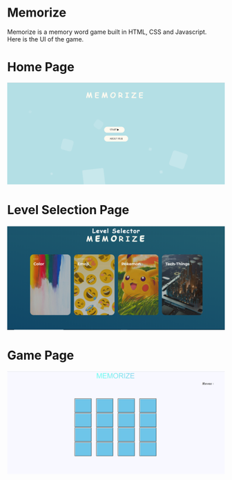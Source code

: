 # Memorize
Memorize is a memory word game built in HTML, CSS and Javascript.<br/>
Here is the UI of the game.
# Home Page
![Home page](https://github.com/tanishk818/memorize/blob/master/assets/img/readme_img/index.png?raw=true)
# Level Selection Page
![Level Selection page](https://github.com/tanishk818/memorize/blob/master/assets/img/readme_img/level_selector.png)
# Game Page
![Game page](https://github.com/tanishk818/memorize/blob/master/assets/img/readme_img/game.png)
